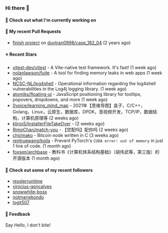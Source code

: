 ### Hi there 👋

#### 👷 Check out what I'm currently working on

#### 🔨 My recent Pull Requests

- [finish project](https://github.com/duytran0998/case_182_04/pull/1) on [duytran0998/case_182_04](https://github.com/duytran0998/case_182_04) (2 years ago)

#### ⭐ Recent Stars

- [vitest-dev/vitest](https://github.com/vitest-dev/vitest) - A Vite-native test framework. It&#39;s fast! (1 week ago)
- [nolanlawson/fuite](https://github.com/nolanlawson/fuite) - A tool for finding memory leaks in web apps (1 week ago)
- [NCSC-NL/log4shell](https://github.com/NCSC-NL/log4shell) - Operational information regarding the log4shell vulnerabilities in the Log4j logging library. (1 week ago)
- [atomiks/floating-ui](https://github.com/atomiks/floating-ui) - JavaScript positioning library for tooltips, popovers, dropdowns, and more (1 week ago)
- [0voice/learning_mind_map](https://github.com/0voice/learning_mind_map) - 2021年【思维导图】盒子，C/C&#43;&#43;，Golang，Linux，云原生，数据库，DPDK，音视频开发，TCP/IP，数据结构，计算机原理等 (2 weeks ago)
- [klinix5/InstallerFileTakeOver](https://github.com/klinix5/InstallerFileTakeOver) -  (2 weeks ago)
- [RimoChan/match-you](https://github.com/RimoChan/match-you) - 【您配吗】配你吗 (2 weeks ago)
- [chjj/mako](https://github.com/chjj/mako) - Bitcoin node written in C (3 weeks ago)
- [rentruewang/koila](https://github.com/rentruewang/koila) - Prevent PyTorch&#39;s `CUDA error: out of memory` in just 1 line of code. (1 month ago)
- [foxsen/archbase](https://github.com/foxsen/archbase) - 教科书《计算机体系结构基础》（胡伟武等，第三版）的开源版本 (1 month ago)

#### 👯 Check out some of my recent followers

- [resslerruntime](https://github.com/resslerruntime)
- [vinicius-goncalves](https://github.com/vinicius-goncalves)
- [snowwhite-boss](https://github.com/snowwhite-boss)
- [notmariekondo](https://github.com/notmariekondo)
- [logit507](https://github.com/logit507)

#### 💬 Feedback

Say Hello, I don't bite!